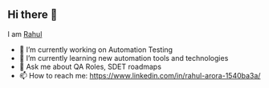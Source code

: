 ## Hi there 👋

I am [Rahul](https://github.com/rahul00773/) 

- 🔭 I’m currently working on Automation Testing 
- 🌱 I’m currently learning new automation tools and technologies 
- 💬 Ask me about QA Roles, SDET roadmaps
- 📫 How to reach me: https://www.linkedin.com/in/rahul-arora-1540ba3a/

